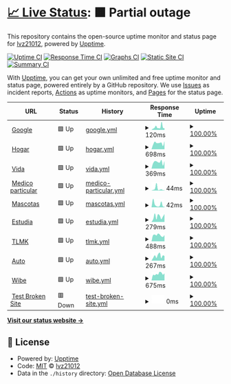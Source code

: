 # [📈 Live Status](https://demo.upptime.js.org): <!--live status--> **🟧 Partial outage**

This repository contains the open-source uptime monitor and status page for [lvz21012](https://demo.upptime.js.org), powered by [Upptime](https://github.com/upptime/upptime).

[![Uptime CI](https://github.com/lvz21012/bancomermonitor/workflows/Uptime%20CI/badge.svg)](https://github.com/lvz21012/bancomermonitor/actions?query=workflow%3A%22Uptime+CI%22)
[![Response Time CI](https://github.com/lvz21012/bancomermonitor/workflows/Response%20Time%20CI/badge.svg)](https://github.com/lvz21012/bancomermonitor/actions?query=workflow%3A%22Response+Time+CI%22)
[![Graphs CI](https://github.com/lvz21012/bancomermonitor/workflows/Graphs%20CI/badge.svg)](https://github.com/lvz21012/bancomermonitor/actions?query=workflow%3A%22Graphs+CI%22)
[![Static Site CI](https://github.com/lvz21012/bancomermonitor/workflows/Static%20Site%20CI/badge.svg)](https://github.com/lvz21012/bancomermonitor/actions?query=workflow%3A%22Static+Site+CI%22)
[![Summary CI](https://github.com/lvz21012/bancomermonitor/workflows/Summary%20CI/badge.svg)](https://github.com/lvz21012/bancomermonitor/actions?query=workflow%3A%22Summary+CI%22)

With [Upptime](https://upptime.js.org), you can get your own unlimited and free uptime monitor and status page, powered entirely by a GitHub repository. We use [Issues](https://github.com/lvz21012/bancomermonitor/issues) as incident reports, [Actions](https://github.com/lvz21012/bancomermonitor/actions) as uptime monitors, and [Pages](https://demo.upptime.js.org) for the status page.

<!--start: status pages-->
<!-- This summary is generated by Upptime (https://github.com/upptime/upptime) -->
<!-- Do not edit this manually, your changes will be overwritten -->
<!-- prettier-ignore -->
| URL | Status | History | Response Time | Uptime |
| --- | ------ | ------- | ------------- | ------ |
| <img alt="" src="https://favicons.githubusercontent.com/www.google.com" height="13"> [Google](https://www.google.com) | 🟩 Up | [google.yml](https://github.com/lvz21012/bancomermonitor/commits/HEAD/history/google.yml) | <details><summary><img alt="Response time graph" src="./graphs/google/response-time-week.png" height="20"> 120ms</summary><br><a href="https://demo.upptime.js.org/history/google"><img alt="Response time 120" src="https://img.shields.io/endpoint?url=https%3A%2F%2Fraw.githubusercontent.com%2Flvz21012%2Fbancomermonitor%2FHEAD%2Fapi%2Fgoogle%2Fresponse-time.json"></a><br><a href="https://demo.upptime.js.org/history/google"><img alt="24-hour response time 75" src="https://img.shields.io/endpoint?url=https%3A%2F%2Fraw.githubusercontent.com%2Flvz21012%2Fbancomermonitor%2FHEAD%2Fapi%2Fgoogle%2Fresponse-time-day.json"></a><br><a href="https://demo.upptime.js.org/history/google"><img alt="7-day response time 120" src="https://img.shields.io/endpoint?url=https%3A%2F%2Fraw.githubusercontent.com%2Flvz21012%2Fbancomermonitor%2FHEAD%2Fapi%2Fgoogle%2Fresponse-time-week.json"></a><br><a href="https://demo.upptime.js.org/history/google"><img alt="30-day response time 120" src="https://img.shields.io/endpoint?url=https%3A%2F%2Fraw.githubusercontent.com%2Flvz21012%2Fbancomermonitor%2FHEAD%2Fapi%2Fgoogle%2Fresponse-time-month.json"></a><br><a href="https://demo.upptime.js.org/history/google"><img alt="1-year response time 120" src="https://img.shields.io/endpoint?url=https%3A%2F%2Fraw.githubusercontent.com%2Flvz21012%2Fbancomermonitor%2FHEAD%2Fapi%2Fgoogle%2Fresponse-time-year.json"></a></details> | <details><summary><a href="https://demo.upptime.js.org/history/google">100.00%</a></summary><a href="https://demo.upptime.js.org/history/google"><img alt="All-time uptime 100.00%" src="https://img.shields.io/endpoint?url=https%3A%2F%2Fraw.githubusercontent.com%2Flvz21012%2Fbancomermonitor%2FHEAD%2Fapi%2Fgoogle%2Fuptime.json"></a><br><a href="https://demo.upptime.js.org/history/google"><img alt="24-hour uptime 100.00%" src="https://img.shields.io/endpoint?url=https%3A%2F%2Fraw.githubusercontent.com%2Flvz21012%2Fbancomermonitor%2FHEAD%2Fapi%2Fgoogle%2Fuptime-day.json"></a><br><a href="https://demo.upptime.js.org/history/google"><img alt="7-day uptime 100.00%" src="https://img.shields.io/endpoint?url=https%3A%2F%2Fraw.githubusercontent.com%2Flvz21012%2Fbancomermonitor%2FHEAD%2Fapi%2Fgoogle%2Fuptime-week.json"></a><br><a href="https://demo.upptime.js.org/history/google"><img alt="30-day uptime 100.00%" src="https://img.shields.io/endpoint?url=https%3A%2F%2Fraw.githubusercontent.com%2Flvz21012%2Fbancomermonitor%2FHEAD%2Fapi%2Fgoogle%2Fuptime-month.json"></a><br><a href="https://demo.upptime.js.org/history/google"><img alt="1-year uptime 100.00%" src="https://img.shields.io/endpoint?url=https%3A%2F%2Fraw.githubusercontent.com%2Flvz21012%2Fbancomermonitor%2FHEAD%2Fapi%2Fgoogle%2Fuptime-year.json"></a></details>
| <img alt="" src="https://favicons.githubusercontent.com/cotizadores.bbvaseguros.mx" height="13"> [Hogar](https://cotizadores.bbvaseguros.mx/psns_mult_web_psnspublicwebapp_02/seguroHogarDinamico#/paso1-perfilador) | 🟩 Up | [hogar.yml](https://github.com/lvz21012/bancomermonitor/commits/HEAD/history/hogar.yml) | <details><summary><img alt="Response time graph" src="./graphs/hogar/response-time-week.png" height="20"> 698ms</summary><br><a href="https://demo.upptime.js.org/history/hogar"><img alt="Response time 698" src="https://img.shields.io/endpoint?url=https%3A%2F%2Fraw.githubusercontent.com%2Flvz21012%2Fbancomermonitor%2FHEAD%2Fapi%2Fhogar%2Fresponse-time.json"></a><br><a href="https://demo.upptime.js.org/history/hogar"><img alt="24-hour response time 902" src="https://img.shields.io/endpoint?url=https%3A%2F%2Fraw.githubusercontent.com%2Flvz21012%2Fbancomermonitor%2FHEAD%2Fapi%2Fhogar%2Fresponse-time-day.json"></a><br><a href="https://demo.upptime.js.org/history/hogar"><img alt="7-day response time 698" src="https://img.shields.io/endpoint?url=https%3A%2F%2Fraw.githubusercontent.com%2Flvz21012%2Fbancomermonitor%2FHEAD%2Fapi%2Fhogar%2Fresponse-time-week.json"></a><br><a href="https://demo.upptime.js.org/history/hogar"><img alt="30-day response time 698" src="https://img.shields.io/endpoint?url=https%3A%2F%2Fraw.githubusercontent.com%2Flvz21012%2Fbancomermonitor%2FHEAD%2Fapi%2Fhogar%2Fresponse-time-month.json"></a><br><a href="https://demo.upptime.js.org/history/hogar"><img alt="1-year response time 698" src="https://img.shields.io/endpoint?url=https%3A%2F%2Fraw.githubusercontent.com%2Flvz21012%2Fbancomermonitor%2FHEAD%2Fapi%2Fhogar%2Fresponse-time-year.json"></a></details> | <details><summary><a href="https://demo.upptime.js.org/history/hogar">100.00%</a></summary><a href="https://demo.upptime.js.org/history/hogar"><img alt="All-time uptime 100.00%" src="https://img.shields.io/endpoint?url=https%3A%2F%2Fraw.githubusercontent.com%2Flvz21012%2Fbancomermonitor%2FHEAD%2Fapi%2Fhogar%2Fuptime.json"></a><br><a href="https://demo.upptime.js.org/history/hogar"><img alt="24-hour uptime 100.00%" src="https://img.shields.io/endpoint?url=https%3A%2F%2Fraw.githubusercontent.com%2Flvz21012%2Fbancomermonitor%2FHEAD%2Fapi%2Fhogar%2Fuptime-day.json"></a><br><a href="https://demo.upptime.js.org/history/hogar"><img alt="7-day uptime 100.00%" src="https://img.shields.io/endpoint?url=https%3A%2F%2Fraw.githubusercontent.com%2Flvz21012%2Fbancomermonitor%2FHEAD%2Fapi%2Fhogar%2Fuptime-week.json"></a><br><a href="https://demo.upptime.js.org/history/hogar"><img alt="30-day uptime 100.00%" src="https://img.shields.io/endpoint?url=https%3A%2F%2Fraw.githubusercontent.com%2Flvz21012%2Fbancomermonitor%2FHEAD%2Fapi%2Fhogar%2Fuptime-month.json"></a><br><a href="https://demo.upptime.js.org/history/hogar"><img alt="1-year uptime 100.00%" src="https://img.shields.io/endpoint?url=https%3A%2F%2Fraw.githubusercontent.com%2Flvz21012%2Fbancomermonitor%2FHEAD%2Fapi%2Fhogar%2Fuptime-year.json"></a></details>
| <img alt="" src="https://favicons.githubusercontent.com/seguros.bbva.mx" height="13"> [Vida](https://seguros.bbva.mx/index.html#!/segurovida/cuestionarioPerfilador) | 🟩 Up | [vida.yml](https://github.com/lvz21012/bancomermonitor/commits/HEAD/history/vida.yml) | <details><summary><img alt="Response time graph" src="./graphs/vida/response-time-week.png" height="20"> 369ms</summary><br><a href="https://demo.upptime.js.org/history/vida"><img alt="Response time 369" src="https://img.shields.io/endpoint?url=https%3A%2F%2Fraw.githubusercontent.com%2Flvz21012%2Fbancomermonitor%2FHEAD%2Fapi%2Fvida%2Fresponse-time.json"></a><br><a href="https://demo.upptime.js.org/history/vida"><img alt="24-hour response time 421" src="https://img.shields.io/endpoint?url=https%3A%2F%2Fraw.githubusercontent.com%2Flvz21012%2Fbancomermonitor%2FHEAD%2Fapi%2Fvida%2Fresponse-time-day.json"></a><br><a href="https://demo.upptime.js.org/history/vida"><img alt="7-day response time 369" src="https://img.shields.io/endpoint?url=https%3A%2F%2Fraw.githubusercontent.com%2Flvz21012%2Fbancomermonitor%2FHEAD%2Fapi%2Fvida%2Fresponse-time-week.json"></a><br><a href="https://demo.upptime.js.org/history/vida"><img alt="30-day response time 369" src="https://img.shields.io/endpoint?url=https%3A%2F%2Fraw.githubusercontent.com%2Flvz21012%2Fbancomermonitor%2FHEAD%2Fapi%2Fvida%2Fresponse-time-month.json"></a><br><a href="https://demo.upptime.js.org/history/vida"><img alt="1-year response time 369" src="https://img.shields.io/endpoint?url=https%3A%2F%2Fraw.githubusercontent.com%2Flvz21012%2Fbancomermonitor%2FHEAD%2Fapi%2Fvida%2Fresponse-time-year.json"></a></details> | <details><summary><a href="https://demo.upptime.js.org/history/vida">100.00%</a></summary><a href="https://demo.upptime.js.org/history/vida"><img alt="All-time uptime 100.00%" src="https://img.shields.io/endpoint?url=https%3A%2F%2Fraw.githubusercontent.com%2Flvz21012%2Fbancomermonitor%2FHEAD%2Fapi%2Fvida%2Fuptime.json"></a><br><a href="https://demo.upptime.js.org/history/vida"><img alt="24-hour uptime 100.00%" src="https://img.shields.io/endpoint?url=https%3A%2F%2Fraw.githubusercontent.com%2Flvz21012%2Fbancomermonitor%2FHEAD%2Fapi%2Fvida%2Fuptime-day.json"></a><br><a href="https://demo.upptime.js.org/history/vida"><img alt="7-day uptime 100.00%" src="https://img.shields.io/endpoint?url=https%3A%2F%2Fraw.githubusercontent.com%2Flvz21012%2Fbancomermonitor%2FHEAD%2Fapi%2Fvida%2Fuptime-week.json"></a><br><a href="https://demo.upptime.js.org/history/vida"><img alt="30-day uptime 100.00%" src="https://img.shields.io/endpoint?url=https%3A%2F%2Fraw.githubusercontent.com%2Flvz21012%2Fbancomermonitor%2FHEAD%2Fapi%2Fvida%2Fuptime-month.json"></a><br><a href="https://demo.upptime.js.org/history/vida"><img alt="1-year uptime 100.00%" src="https://img.shields.io/endpoint?url=https%3A%2F%2Fraw.githubusercontent.com%2Flvz21012%2Fbancomermonitor%2FHEAD%2Fapi%2Fvida%2Fuptime-year.json"></a></details>
| <img alt="" src="https://favicons.githubusercontent.com/seguros.bbva.mx" height="13"> [Medico particular](https://seguros.bbva.mx/index.html#!/seguro-salud-particular/intro) | 🟩 Up | [medico-particular.yml](https://github.com/lvz21012/bancomermonitor/commits/HEAD/history/medico-particular.yml) | <details><summary><img alt="Response time graph" src="./graphs/medico-particular/response-time-week.png" height="20"> 44ms</summary><br><a href="https://demo.upptime.js.org/history/medico-particular"><img alt="Response time 44" src="https://img.shields.io/endpoint?url=https%3A%2F%2Fraw.githubusercontent.com%2Flvz21012%2Fbancomermonitor%2FHEAD%2Fapi%2Fmedico-particular%2Fresponse-time.json"></a><br><a href="https://demo.upptime.js.org/history/medico-particular"><img alt="24-hour response time 8" src="https://img.shields.io/endpoint?url=https%3A%2F%2Fraw.githubusercontent.com%2Flvz21012%2Fbancomermonitor%2FHEAD%2Fapi%2Fmedico-particular%2Fresponse-time-day.json"></a><br><a href="https://demo.upptime.js.org/history/medico-particular"><img alt="7-day response time 44" src="https://img.shields.io/endpoint?url=https%3A%2F%2Fraw.githubusercontent.com%2Flvz21012%2Fbancomermonitor%2FHEAD%2Fapi%2Fmedico-particular%2Fresponse-time-week.json"></a><br><a href="https://demo.upptime.js.org/history/medico-particular"><img alt="30-day response time 44" src="https://img.shields.io/endpoint?url=https%3A%2F%2Fraw.githubusercontent.com%2Flvz21012%2Fbancomermonitor%2FHEAD%2Fapi%2Fmedico-particular%2Fresponse-time-month.json"></a><br><a href="https://demo.upptime.js.org/history/medico-particular"><img alt="1-year response time 44" src="https://img.shields.io/endpoint?url=https%3A%2F%2Fraw.githubusercontent.com%2Flvz21012%2Fbancomermonitor%2FHEAD%2Fapi%2Fmedico-particular%2Fresponse-time-year.json"></a></details> | <details><summary><a href="https://demo.upptime.js.org/history/medico-particular">100.00%</a></summary><a href="https://demo.upptime.js.org/history/medico-particular"><img alt="All-time uptime 100.00%" src="https://img.shields.io/endpoint?url=https%3A%2F%2Fraw.githubusercontent.com%2Flvz21012%2Fbancomermonitor%2FHEAD%2Fapi%2Fmedico-particular%2Fuptime.json"></a><br><a href="https://demo.upptime.js.org/history/medico-particular"><img alt="24-hour uptime 100.00%" src="https://img.shields.io/endpoint?url=https%3A%2F%2Fraw.githubusercontent.com%2Flvz21012%2Fbancomermonitor%2FHEAD%2Fapi%2Fmedico-particular%2Fuptime-day.json"></a><br><a href="https://demo.upptime.js.org/history/medico-particular"><img alt="7-day uptime 100.00%" src="https://img.shields.io/endpoint?url=https%3A%2F%2Fraw.githubusercontent.com%2Flvz21012%2Fbancomermonitor%2FHEAD%2Fapi%2Fmedico-particular%2Fuptime-week.json"></a><br><a href="https://demo.upptime.js.org/history/medico-particular"><img alt="30-day uptime 100.00%" src="https://img.shields.io/endpoint?url=https%3A%2F%2Fraw.githubusercontent.com%2Flvz21012%2Fbancomermonitor%2FHEAD%2Fapi%2Fmedico-particular%2Fuptime-month.json"></a><br><a href="https://demo.upptime.js.org/history/medico-particular"><img alt="1-year uptime 100.00%" src="https://img.shields.io/endpoint?url=https%3A%2F%2Fraw.githubusercontent.com%2Flvz21012%2Fbancomermonitor%2FHEAD%2Fapi%2Fmedico-particular%2Fuptime-year.json"></a></details>
| <img alt="" src="https://favicons.githubusercontent.com/seguros.bbva.mx" height="13"> [Mascotas](https://seguros.bbva.mx/index.html#!/seguro-para-mascotas) | 🟩 Up | [mascotas.yml](https://github.com/lvz21012/bancomermonitor/commits/HEAD/history/mascotas.yml) | <details><summary><img alt="Response time graph" src="./graphs/mascotas/response-time-week.png" height="20"> 42ms</summary><br><a href="https://demo.upptime.js.org/history/mascotas"><img alt="Response time 42" src="https://img.shields.io/endpoint?url=https%3A%2F%2Fraw.githubusercontent.com%2Flvz21012%2Fbancomermonitor%2FHEAD%2Fapi%2Fmascotas%2Fresponse-time.json"></a><br><a href="https://demo.upptime.js.org/history/mascotas"><img alt="24-hour response time 8" src="https://img.shields.io/endpoint?url=https%3A%2F%2Fraw.githubusercontent.com%2Flvz21012%2Fbancomermonitor%2FHEAD%2Fapi%2Fmascotas%2Fresponse-time-day.json"></a><br><a href="https://demo.upptime.js.org/history/mascotas"><img alt="7-day response time 42" src="https://img.shields.io/endpoint?url=https%3A%2F%2Fraw.githubusercontent.com%2Flvz21012%2Fbancomermonitor%2FHEAD%2Fapi%2Fmascotas%2Fresponse-time-week.json"></a><br><a href="https://demo.upptime.js.org/history/mascotas"><img alt="30-day response time 42" src="https://img.shields.io/endpoint?url=https%3A%2F%2Fraw.githubusercontent.com%2Flvz21012%2Fbancomermonitor%2FHEAD%2Fapi%2Fmascotas%2Fresponse-time-month.json"></a><br><a href="https://demo.upptime.js.org/history/mascotas"><img alt="1-year response time 42" src="https://img.shields.io/endpoint?url=https%3A%2F%2Fraw.githubusercontent.com%2Flvz21012%2Fbancomermonitor%2FHEAD%2Fapi%2Fmascotas%2Fresponse-time-year.json"></a></details> | <details><summary><a href="https://demo.upptime.js.org/history/mascotas">100.00%</a></summary><a href="https://demo.upptime.js.org/history/mascotas"><img alt="All-time uptime 100.00%" src="https://img.shields.io/endpoint?url=https%3A%2F%2Fraw.githubusercontent.com%2Flvz21012%2Fbancomermonitor%2FHEAD%2Fapi%2Fmascotas%2Fuptime.json"></a><br><a href="https://demo.upptime.js.org/history/mascotas"><img alt="24-hour uptime 100.00%" src="https://img.shields.io/endpoint?url=https%3A%2F%2Fraw.githubusercontent.com%2Flvz21012%2Fbancomermonitor%2FHEAD%2Fapi%2Fmascotas%2Fuptime-day.json"></a><br><a href="https://demo.upptime.js.org/history/mascotas"><img alt="7-day uptime 100.00%" src="https://img.shields.io/endpoint?url=https%3A%2F%2Fraw.githubusercontent.com%2Flvz21012%2Fbancomermonitor%2FHEAD%2Fapi%2Fmascotas%2Fuptime-week.json"></a><br><a href="https://demo.upptime.js.org/history/mascotas"><img alt="30-day uptime 100.00%" src="https://img.shields.io/endpoint?url=https%3A%2F%2Fraw.githubusercontent.com%2Flvz21012%2Fbancomermonitor%2FHEAD%2Fapi%2Fmascotas%2Fuptime-month.json"></a><br><a href="https://demo.upptime.js.org/history/mascotas"><img alt="1-year uptime 100.00%" src="https://img.shields.io/endpoint?url=https%3A%2F%2Fraw.githubusercontent.com%2Flvz21012%2Fbancomermonitor%2FHEAD%2Fapi%2Fmascotas%2Fuptime-year.json"></a></details>
| <img alt="" src="https://favicons.githubusercontent.com/cotizadores.bbvaseguros.mx" height="13"> [Estudia](https://cotizadores.bbvaseguros.mx/psns_mult_web_psnspublicwebapp_02/seguroEstudia#/paso1-perfilador) | 🟩 Up | [estudia.yml](https://github.com/lvz21012/bancomermonitor/commits/HEAD/history/estudia.yml) | <details><summary><img alt="Response time graph" src="./graphs/estudia/response-time-week.png" height="20"> 279ms</summary><br><a href="https://demo.upptime.js.org/history/estudia"><img alt="Response time 279" src="https://img.shields.io/endpoint?url=https%3A%2F%2Fraw.githubusercontent.com%2Flvz21012%2Fbancomermonitor%2FHEAD%2Fapi%2Festudia%2Fresponse-time.json"></a><br><a href="https://demo.upptime.js.org/history/estudia"><img alt="24-hour response time 404" src="https://img.shields.io/endpoint?url=https%3A%2F%2Fraw.githubusercontent.com%2Flvz21012%2Fbancomermonitor%2FHEAD%2Fapi%2Festudia%2Fresponse-time-day.json"></a><br><a href="https://demo.upptime.js.org/history/estudia"><img alt="7-day response time 279" src="https://img.shields.io/endpoint?url=https%3A%2F%2Fraw.githubusercontent.com%2Flvz21012%2Fbancomermonitor%2FHEAD%2Fapi%2Festudia%2Fresponse-time-week.json"></a><br><a href="https://demo.upptime.js.org/history/estudia"><img alt="30-day response time 279" src="https://img.shields.io/endpoint?url=https%3A%2F%2Fraw.githubusercontent.com%2Flvz21012%2Fbancomermonitor%2FHEAD%2Fapi%2Festudia%2Fresponse-time-month.json"></a><br><a href="https://demo.upptime.js.org/history/estudia"><img alt="1-year response time 279" src="https://img.shields.io/endpoint?url=https%3A%2F%2Fraw.githubusercontent.com%2Flvz21012%2Fbancomermonitor%2FHEAD%2Fapi%2Festudia%2Fresponse-time-year.json"></a></details> | <details><summary><a href="https://demo.upptime.js.org/history/estudia">100.00%</a></summary><a href="https://demo.upptime.js.org/history/estudia"><img alt="All-time uptime 100.00%" src="https://img.shields.io/endpoint?url=https%3A%2F%2Fraw.githubusercontent.com%2Flvz21012%2Fbancomermonitor%2FHEAD%2Fapi%2Festudia%2Fuptime.json"></a><br><a href="https://demo.upptime.js.org/history/estudia"><img alt="24-hour uptime 100.00%" src="https://img.shields.io/endpoint?url=https%3A%2F%2Fraw.githubusercontent.com%2Flvz21012%2Fbancomermonitor%2FHEAD%2Fapi%2Festudia%2Fuptime-day.json"></a><br><a href="https://demo.upptime.js.org/history/estudia"><img alt="7-day uptime 100.00%" src="https://img.shields.io/endpoint?url=https%3A%2F%2Fraw.githubusercontent.com%2Flvz21012%2Fbancomermonitor%2FHEAD%2Fapi%2Festudia%2Fuptime-week.json"></a><br><a href="https://demo.upptime.js.org/history/estudia"><img alt="30-day uptime 100.00%" src="https://img.shields.io/endpoint?url=https%3A%2F%2Fraw.githubusercontent.com%2Flvz21012%2Fbancomermonitor%2FHEAD%2Fapi%2Festudia%2Fuptime-month.json"></a><br><a href="https://demo.upptime.js.org/history/estudia"><img alt="1-year uptime 100.00%" src="https://img.shields.io/endpoint?url=https%3A%2F%2Fraw.githubusercontent.com%2Flvz21012%2Fbancomermonitor%2FHEAD%2Fapi%2Festudia%2Fuptime-year.json"></a></details>
| <img alt="" src="https://favicons.githubusercontent.com/segbancomer.mx" height="13"> [TLMK](https://segbancomer.mx/psmx_mult_web_psmxwebapp_01/public/login) | 🟩 Up | [tlmk.yml](https://github.com/lvz21012/bancomermonitor/commits/HEAD/history/tlmk.yml) | <details><summary><img alt="Response time graph" src="./graphs/tlmk/response-time-week.png" height="20"> 488ms</summary><br><a href="https://demo.upptime.js.org/history/tlmk"><img alt="Response time 488" src="https://img.shields.io/endpoint?url=https%3A%2F%2Fraw.githubusercontent.com%2Flvz21012%2Fbancomermonitor%2FHEAD%2Fapi%2Ftlmk%2Fresponse-time.json"></a><br><a href="https://demo.upptime.js.org/history/tlmk"><img alt="24-hour response time 491" src="https://img.shields.io/endpoint?url=https%3A%2F%2Fraw.githubusercontent.com%2Flvz21012%2Fbancomermonitor%2FHEAD%2Fapi%2Ftlmk%2Fresponse-time-day.json"></a><br><a href="https://demo.upptime.js.org/history/tlmk"><img alt="7-day response time 488" src="https://img.shields.io/endpoint?url=https%3A%2F%2Fraw.githubusercontent.com%2Flvz21012%2Fbancomermonitor%2FHEAD%2Fapi%2Ftlmk%2Fresponse-time-week.json"></a><br><a href="https://demo.upptime.js.org/history/tlmk"><img alt="30-day response time 488" src="https://img.shields.io/endpoint?url=https%3A%2F%2Fraw.githubusercontent.com%2Flvz21012%2Fbancomermonitor%2FHEAD%2Fapi%2Ftlmk%2Fresponse-time-month.json"></a><br><a href="https://demo.upptime.js.org/history/tlmk"><img alt="1-year response time 488" src="https://img.shields.io/endpoint?url=https%3A%2F%2Fraw.githubusercontent.com%2Flvz21012%2Fbancomermonitor%2FHEAD%2Fapi%2Ftlmk%2Fresponse-time-year.json"></a></details> | <details><summary><a href="https://demo.upptime.js.org/history/tlmk">100.00%</a></summary><a href="https://demo.upptime.js.org/history/tlmk"><img alt="All-time uptime 100.00%" src="https://img.shields.io/endpoint?url=https%3A%2F%2Fraw.githubusercontent.com%2Flvz21012%2Fbancomermonitor%2FHEAD%2Fapi%2Ftlmk%2Fuptime.json"></a><br><a href="https://demo.upptime.js.org/history/tlmk"><img alt="24-hour uptime 100.00%" src="https://img.shields.io/endpoint?url=https%3A%2F%2Fraw.githubusercontent.com%2Flvz21012%2Fbancomermonitor%2FHEAD%2Fapi%2Ftlmk%2Fuptime-day.json"></a><br><a href="https://demo.upptime.js.org/history/tlmk"><img alt="7-day uptime 100.00%" src="https://img.shields.io/endpoint?url=https%3A%2F%2Fraw.githubusercontent.com%2Flvz21012%2Fbancomermonitor%2FHEAD%2Fapi%2Ftlmk%2Fuptime-week.json"></a><br><a href="https://demo.upptime.js.org/history/tlmk"><img alt="30-day uptime 100.00%" src="https://img.shields.io/endpoint?url=https%3A%2F%2Fraw.githubusercontent.com%2Flvz21012%2Fbancomermonitor%2FHEAD%2Fapi%2Ftlmk%2Fuptime-month.json"></a><br><a href="https://demo.upptime.js.org/history/tlmk"><img alt="1-year uptime 100.00%" src="https://img.shields.io/endpoint?url=https%3A%2F%2Fraw.githubusercontent.com%2Flvz21012%2Fbancomermonitor%2FHEAD%2Fapi%2Ftlmk%2Fuptime-year.json"></a></details>
| <img alt="" src="https://favicons.githubusercontent.com/cotizadores.bbvaseguros.mx" height="13"> [Auto](https://cotizadores.bbvaseguros.mx/psns_mult_web_psnspublicwebapp_02/autoSeguroBancomer#/paso1-datos-basicos-auto) | 🟩 Up | [auto.yml](https://github.com/lvz21012/bancomermonitor/commits/HEAD/history/auto.yml) | <details><summary><img alt="Response time graph" src="./graphs/auto/response-time-week.png" height="20"> 267ms</summary><br><a href="https://demo.upptime.js.org/history/auto"><img alt="Response time 267" src="https://img.shields.io/endpoint?url=https%3A%2F%2Fraw.githubusercontent.com%2Flvz21012%2Fbancomermonitor%2FHEAD%2Fapi%2Fauto%2Fresponse-time.json"></a><br><a href="https://demo.upptime.js.org/history/auto"><img alt="24-hour response time 268" src="https://img.shields.io/endpoint?url=https%3A%2F%2Fraw.githubusercontent.com%2Flvz21012%2Fbancomermonitor%2FHEAD%2Fapi%2Fauto%2Fresponse-time-day.json"></a><br><a href="https://demo.upptime.js.org/history/auto"><img alt="7-day response time 267" src="https://img.shields.io/endpoint?url=https%3A%2F%2Fraw.githubusercontent.com%2Flvz21012%2Fbancomermonitor%2FHEAD%2Fapi%2Fauto%2Fresponse-time-week.json"></a><br><a href="https://demo.upptime.js.org/history/auto"><img alt="30-day response time 267" src="https://img.shields.io/endpoint?url=https%3A%2F%2Fraw.githubusercontent.com%2Flvz21012%2Fbancomermonitor%2FHEAD%2Fapi%2Fauto%2Fresponse-time-month.json"></a><br><a href="https://demo.upptime.js.org/history/auto"><img alt="1-year response time 267" src="https://img.shields.io/endpoint?url=https%3A%2F%2Fraw.githubusercontent.com%2Flvz21012%2Fbancomermonitor%2FHEAD%2Fapi%2Fauto%2Fresponse-time-year.json"></a></details> | <details><summary><a href="https://demo.upptime.js.org/history/auto">100.00%</a></summary><a href="https://demo.upptime.js.org/history/auto"><img alt="All-time uptime 100.00%" src="https://img.shields.io/endpoint?url=https%3A%2F%2Fraw.githubusercontent.com%2Flvz21012%2Fbancomermonitor%2FHEAD%2Fapi%2Fauto%2Fuptime.json"></a><br><a href="https://demo.upptime.js.org/history/auto"><img alt="24-hour uptime 100.00%" src="https://img.shields.io/endpoint?url=https%3A%2F%2Fraw.githubusercontent.com%2Flvz21012%2Fbancomermonitor%2FHEAD%2Fapi%2Fauto%2Fuptime-day.json"></a><br><a href="https://demo.upptime.js.org/history/auto"><img alt="7-day uptime 100.00%" src="https://img.shields.io/endpoint?url=https%3A%2F%2Fraw.githubusercontent.com%2Flvz21012%2Fbancomermonitor%2FHEAD%2Fapi%2Fauto%2Fuptime-week.json"></a><br><a href="https://demo.upptime.js.org/history/auto"><img alt="30-day uptime 100.00%" src="https://img.shields.io/endpoint?url=https%3A%2F%2Fraw.githubusercontent.com%2Flvz21012%2Fbancomermonitor%2FHEAD%2Fapi%2Fauto%2Fuptime-month.json"></a><br><a href="https://demo.upptime.js.org/history/auto"><img alt="1-year uptime 100.00%" src="https://img.shields.io/endpoint?url=https%3A%2F%2Fraw.githubusercontent.com%2Flvz21012%2Fbancomermonitor%2FHEAD%2Fapi%2Fauto%2Fuptime-year.json"></a></details>
| <img alt="" src="https://favicons.githubusercontent.com/www.wibe.com" height="13"> [Wibe](https://www.wibe.com/cotizadores/seguro-auto#/paso1-datos-basicos-auto-conductor) | 🟩 Up | [wibe.yml](https://github.com/lvz21012/bancomermonitor/commits/HEAD/history/wibe.yml) | <details><summary><img alt="Response time graph" src="./graphs/wibe/response-time-week.png" height="20"> 675ms</summary><br><a href="https://demo.upptime.js.org/history/wibe"><img alt="Response time 675" src="https://img.shields.io/endpoint?url=https%3A%2F%2Fraw.githubusercontent.com%2Flvz21012%2Fbancomermonitor%2FHEAD%2Fapi%2Fwibe%2Fresponse-time.json"></a><br><a href="https://demo.upptime.js.org/history/wibe"><img alt="24-hour response time 724" src="https://img.shields.io/endpoint?url=https%3A%2F%2Fraw.githubusercontent.com%2Flvz21012%2Fbancomermonitor%2FHEAD%2Fapi%2Fwibe%2Fresponse-time-day.json"></a><br><a href="https://demo.upptime.js.org/history/wibe"><img alt="7-day response time 675" src="https://img.shields.io/endpoint?url=https%3A%2F%2Fraw.githubusercontent.com%2Flvz21012%2Fbancomermonitor%2FHEAD%2Fapi%2Fwibe%2Fresponse-time-week.json"></a><br><a href="https://demo.upptime.js.org/history/wibe"><img alt="30-day response time 675" src="https://img.shields.io/endpoint?url=https%3A%2F%2Fraw.githubusercontent.com%2Flvz21012%2Fbancomermonitor%2FHEAD%2Fapi%2Fwibe%2Fresponse-time-month.json"></a><br><a href="https://demo.upptime.js.org/history/wibe"><img alt="1-year response time 675" src="https://img.shields.io/endpoint?url=https%3A%2F%2Fraw.githubusercontent.com%2Flvz21012%2Fbancomermonitor%2FHEAD%2Fapi%2Fwibe%2Fresponse-time-year.json"></a></details> | <details><summary><a href="https://demo.upptime.js.org/history/wibe">100.00%</a></summary><a href="https://demo.upptime.js.org/history/wibe"><img alt="All-time uptime 100.00%" src="https://img.shields.io/endpoint?url=https%3A%2F%2Fraw.githubusercontent.com%2Flvz21012%2Fbancomermonitor%2FHEAD%2Fapi%2Fwibe%2Fuptime.json"></a><br><a href="https://demo.upptime.js.org/history/wibe"><img alt="24-hour uptime 100.00%" src="https://img.shields.io/endpoint?url=https%3A%2F%2Fraw.githubusercontent.com%2Flvz21012%2Fbancomermonitor%2FHEAD%2Fapi%2Fwibe%2Fuptime-day.json"></a><br><a href="https://demo.upptime.js.org/history/wibe"><img alt="7-day uptime 100.00%" src="https://img.shields.io/endpoint?url=https%3A%2F%2Fraw.githubusercontent.com%2Flvz21012%2Fbancomermonitor%2FHEAD%2Fapi%2Fwibe%2Fuptime-week.json"></a><br><a href="https://demo.upptime.js.org/history/wibe"><img alt="30-day uptime 100.00%" src="https://img.shields.io/endpoint?url=https%3A%2F%2Fraw.githubusercontent.com%2Flvz21012%2Fbancomermonitor%2FHEAD%2Fapi%2Fwibe%2Fuptime-month.json"></a><br><a href="https://demo.upptime.js.org/history/wibe"><img alt="1-year uptime 100.00%" src="https://img.shields.io/endpoint?url=https%3A%2F%2Fraw.githubusercontent.com%2Flvz21012%2Fbancomermonitor%2FHEAD%2Fapi%2Fwibe%2Fuptime-year.json"></a></details>
| <img alt="" src="https://favicons.githubusercontent.com/thissitedoesnotexist.koj.co" height="13"> [Test Broken Site](https://thissitedoesnotexist.koj.co) | 🟥 Down | [test-broken-site.yml](https://github.com/lvz21012/bancomermonitor/commits/HEAD/history/test-broken-site.yml) | <details><summary><img alt="Response time graph" src="./graphs/test-broken-site/response-time-week.png" height="20"> 0ms</summary><br><a href="https://demo.upptime.js.org/history/test-broken-site"><img alt="Response time 0" src="https://img.shields.io/endpoint?url=https%3A%2F%2Fraw.githubusercontent.com%2Flvz21012%2Fbancomermonitor%2FHEAD%2Fapi%2Ftest-broken-site%2Fresponse-time.json"></a><br><a href="https://demo.upptime.js.org/history/test-broken-site"><img alt="24-hour response time 0" src="https://img.shields.io/endpoint?url=https%3A%2F%2Fraw.githubusercontent.com%2Flvz21012%2Fbancomermonitor%2FHEAD%2Fapi%2Ftest-broken-site%2Fresponse-time-day.json"></a><br><a href="https://demo.upptime.js.org/history/test-broken-site"><img alt="7-day response time 0" src="https://img.shields.io/endpoint?url=https%3A%2F%2Fraw.githubusercontent.com%2Flvz21012%2Fbancomermonitor%2FHEAD%2Fapi%2Ftest-broken-site%2Fresponse-time-week.json"></a><br><a href="https://demo.upptime.js.org/history/test-broken-site"><img alt="30-day response time 0" src="https://img.shields.io/endpoint?url=https%3A%2F%2Fraw.githubusercontent.com%2Flvz21012%2Fbancomermonitor%2FHEAD%2Fapi%2Ftest-broken-site%2Fresponse-time-month.json"></a><br><a href="https://demo.upptime.js.org/history/test-broken-site"><img alt="1-year response time 0" src="https://img.shields.io/endpoint?url=https%3A%2F%2Fraw.githubusercontent.com%2Flvz21012%2Fbancomermonitor%2FHEAD%2Fapi%2Ftest-broken-site%2Fresponse-time-year.json"></a></details> | <details><summary><a href="https://demo.upptime.js.org/history/test-broken-site">100.00%</a></summary><a href="https://demo.upptime.js.org/history/test-broken-site"><img alt="All-time uptime 100.00%" src="https://img.shields.io/endpoint?url=https%3A%2F%2Fraw.githubusercontent.com%2Flvz21012%2Fbancomermonitor%2FHEAD%2Fapi%2Ftest-broken-site%2Fuptime.json"></a><br><a href="https://demo.upptime.js.org/history/test-broken-site"><img alt="24-hour uptime 100.00%" src="https://img.shields.io/endpoint?url=https%3A%2F%2Fraw.githubusercontent.com%2Flvz21012%2Fbancomermonitor%2FHEAD%2Fapi%2Ftest-broken-site%2Fuptime-day.json"></a><br><a href="https://demo.upptime.js.org/history/test-broken-site"><img alt="7-day uptime 100.00%" src="https://img.shields.io/endpoint?url=https%3A%2F%2Fraw.githubusercontent.com%2Flvz21012%2Fbancomermonitor%2FHEAD%2Fapi%2Ftest-broken-site%2Fuptime-week.json"></a><br><a href="https://demo.upptime.js.org/history/test-broken-site"><img alt="30-day uptime 100.00%" src="https://img.shields.io/endpoint?url=https%3A%2F%2Fraw.githubusercontent.com%2Flvz21012%2Fbancomermonitor%2FHEAD%2Fapi%2Ftest-broken-site%2Fuptime-month.json"></a><br><a href="https://demo.upptime.js.org/history/test-broken-site"><img alt="1-year uptime 100.00%" src="https://img.shields.io/endpoint?url=https%3A%2F%2Fraw.githubusercontent.com%2Flvz21012%2Fbancomermonitor%2FHEAD%2Fapi%2Ftest-broken-site%2Fuptime-year.json"></a></details>

<!--end: status pages-->

[**Visit our status website →**](https://demo.upptime.js.org)

## 📄 License

- Powered by: [Upptime](https://github.com/upptime/upptime)
- Code: [MIT](./LICENSE) © [lvz21012](https://demo.upptime.js.org)
- Data in the `./history` directory: [Open Database License](https://opendatacommons.org/licenses/odbl/1-0/)
